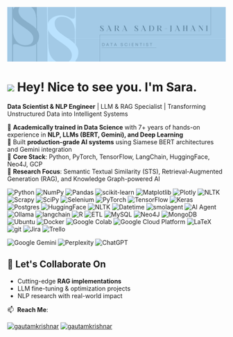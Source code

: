 <p align="center">
    <img src="github cover.png" alt="logo" />
</p>

<h1><img src="https://emojis.slackmojis.com/emojis/images/1531849430/4246/blob-sunglasses.gif?1531849430" width="30"/> Hey!  Nice to see you. I'm Sara.</h1>


**Data Scientist & NLP Engineer** | LLM & RAG Specialist | Transforming Unstructured Data into Intelligent Systems  

🔹 **Academically trained in Data Science** with 7+ years of hands-on experience in **NLP, LLMs (BERT, Gemini), and Deep Learning**  
🔹 Built **production-grade AI systems** using Siamese BERT architectures and Gemini integration  
🔹 **Core Stack**: Python, PyTorch, TensorFlow, LangChain, HuggingFace, Neo4J, GCP  
🔹 **Research Focus**: Semantic Textual Similarity (STS), Retrieval-Augmented Generation (RAG), and Knowledge Graph-powered AI  


<p>
    <img alt="Python" src="https://img.shields.io/badge/python-3670A0?style=flat-square&logo=python&logoColor=ffdd54"/>
    <img alt="NumPy" src="https://img.shields.io/badge/numpy-%23013243.svg?style=flat-square&logo=numpy&logoColor=white"/>
    <img alt="Pandas" src="https://img.shields.io/badge/pandas-%23150458.svg?style=flat-square&logo=pandas&logoColor=white"/>
    <img alt="scikit-learn" src="https://img.shields.io/badge/scikit--learn-%23F7931E?style=flat-square&logo=scikit-learn&logoColor=white"/>
    <img alt="Matplotlib" src="https://img.shields.io/badge/Matplotlib-%230055A9?style=flat-square&logo=matplotlib&logoColor=white"/>
    <img alt="Plotly" src="https://img.shields.io/badge/Plotly-%233F4F75?style=flat-square&logo=plotly&logoColor=white"/>
    <img alt="NLTK" src="https://img.shields.io/badge/NLTK-%23007C9D?style=flat-square&logo=nltk&logoColor=white"/>
    <img alt="Scrapy" src="https://img.shields.io/badge/scrapy-%2360a839?style=flat-square&logo=scrapy&logoColor=d1d2d3"/>
    <img alt="SciPy" src="https://img.shields.io/badge/SciPy-%230C55A5?style=flat-square&logo=scipy&logoColor=%white"/>
    <img alt="Selenium" src="https://img.shields.io/badge/-selenium-%43B02A?style=flat-square&logo=selenium&logoColor=white" />
    <img alt="PyTorch" src="https://img.shields.io/badge/PyTorch-%23EE4C2C?style=flat-square&logo=PyTorch&logoColor=white"/>
    <img alt="TensorFlow" src="https://img.shields.io/badge/TensorFlow-%23FF6F00?style=flat-square&logo=TensorFlow&logoColor=white"/>
    <img alt="Keras" src="https://img.shields.io/badge/Keras-%23D00000?style=flat-square&logo=Keras&logoColor=white"/>
    <img alt="Postgres" src="https://img.shields.io/badge/postgres-%23316192.svg?style=flat-square&logo=postgresql&logoColor=white" />
    <img alt=" HuggingFace" src="https://img.shields.io/badge/-HuggingFace-525252?style=flat-square&logo=HuggingFace&logoColor=F7ED28" />
   <img alt="NLTK" src="https://img.shields.io/badge/NLTK-%23007C9D?style=flat-square&logo=nltk&logoColor=white"/>
<img alt="Datetime" src="https://img.shields.io/badge/Datetime-%230071B5?style=flat-square&logo=python&logoColor=white"/>
<img alt="smolagent" src="https://img.shields.io/badge/smolagent-%23FF6B6B?style=flat-square&logo=awesome-lists&logoColor=white"/>
<img alt="AI Agent" src="https://img.shields.io/badge/AI_Agent-%236E5494?style=flat-square&logo=ai&logoColor=white"/>
    <img alt="Ollama" src="https://img.shields.io/badge/Ollama-fff?style=flat-square&logo=ollama&logoColor=000" />
    <img alt="langchain" src="https://img.shields.io/badge/Langchain-1C3C3C?style=flat-square&logo=langchain&logoColor=white" />
    <img alt="R" src="https://img.shields.io/badge/R-%23276DC3?style=flat-square&logo=R&logoColor=white"/> 
    <img alt="ETL" src="https://custom-icon-badges.demolab.com/badge/ETL-9370DB?style=flat-square&logo=etl-logo&logoColor=fff" />
    <img alt="MySQL" src="https://img.shields.io/badge/mysql-4479A1?style=flat-square&logo=mysql&logoColor=white" />
    <img alt="Neo4J" src="https://img.shields.io/badge/Neo4j-008CC1?style=flat-square&logo=neo4j&logoColor=white" />
    <img alt="MongoDB" src="https://img.shields.io/badge/-MongoDB-13aa52?style=flat-square&logo=mongodb&logoColor=white" />
    <img alt="Ubuntu" src="https://img.shields.io/badge/Ubuntu-E95420?style=flat-square&logo=ubuntu&logoColor=white" />
    <img alt="Docker" src="https://img.shields.io/badge/-Docker-46a2f1?style=flat-square&logo=docker&logoColor=white" />
    <img alt="Google Colab" src="https://img.shields.io/badge/Google%20Colab-F9AB00?style=flat-square&logo=googlecolab&color=525252" />
    <img alt="Google Cloud Platform" src="https://img.shields.io/badge/-Google_Cloud_Platform-1a73e8?style=flat-square&logo=google-cloud&logoColor=white" />
    <img alt="LaTeX" src="https://img.shields.io/badge/latex-%23008080?style=flat-square&logo=latex&logoColor=white"/>
    <img alt="git" src="https://img.shields.io/badge/-Git-F05032?style=flat-square&logo=git&logoColor=white" />
    <img alt="Jira" src="https://img.shields.io/badge/jira-%230A0FFF.svg?style=flat-square&logo=jira&logoColor=white" />
    <img alt="Trello" src="https://img.shields.io/badge/Trello-%23026AA7.svg?style=flat-square&logo=Trello&logoColor=white" />
   
</p>
<p>
     <img alt="Google Gemini" src="https://img.shields.io/badge/google%20gemini-8E75B2?style=for-the-badge&logo=google%20gemini&logoColor=white" />
     <img alt="Perplexity" src="https://img.shields.io/badge/perplexity-000000?style=for-the-badge&logo=perplexity&logoColor=088F8F" />
     <img alt="ChatGPT" src="https://img.shields.io/badge/chatGPT-74aa9c?style=for-the-badge&logo=openai&logoColor=white" />
</p>



## 🤝 Let's Collaborate On  
- Cutting-edge **RAG implementations**  
- LLM fine-tuning & optimization projects  
- NLP research with real-world impact  


📫 &nbsp;**Reach Me**:
<p align="left">
<a href="https://www.linkedin.com/in/sadrjahani/" target="blank"><img align="center" src="https://raw.githubusercontent.com/rahuldkjain/github-profile-readme-generator/master/src/images/icons/Social/linked-in-alt.svg" alt="gautamkrishnar" height="30" width="40" /></a>
<a href="[https://instagram.com/gautamkrishnar](https://www.instagram.com/sara_sadr_jahani?igsh=bHc1OTV3Nno5eHpy&utm_source=qr)" target="blank"><img align="center" src="https://raw.githubusercontent.com/rahuldkjain/github-profile-readme-generator/master/src/images/icons/Social/instagram.svg" alt="gautamkrishnar" height="30" width="40" /></a>


